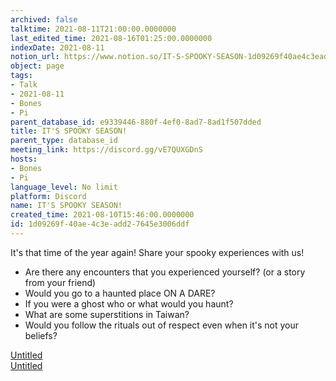 ```yaml
---
archived: false
talktime: 2021-08-11T21:00:00.0000000
last_edited_time: 2021-08-16T01:25:00.0000000
indexDate: 2021-08-11
notion_url: https://www.notion.so/IT-S-SPOOKY-SEASON-1d09269f40ae4c3eadd27645e3006ddf
object: page
tags:
- Talk
- 2021-08-11
- Bones
- Pi
parent_database_id: e9339446-880f-4ef0-8ad7-8ad1f507dded
title: IT'S SPOOKY SEASON!
parent_type: database_id
meeting_link: https://discord.gg/vE7QUXGDnS
hosts:
- Bones
- Pi
language_level: No limit
platform: Discord
name: IT'S SPOOKY SEASON!
created_time: 2021-08-10T15:46:00.0000000
id: 1d09269f-40ae-4c3e-add2-7645e3006ddf
---
```


It's that time of the year again! Share your spooky experiences with us!
   - Are there any encounters that you experienced yourself? (or a story from your friend)
   - Would you go to a haunted place ON A
  DARE?
   - If you were a ghost who or what would you haunt?
   - What are some superstitions in Taiwan?
   - Would you follow the rituals out of respect even when it's not your beliefs?


[Untitled](https://www.notion.so/12c4a9e645d54aefa860b5f927a0b220)   
[Untitled](https://www.notion.so/482e61b02b9c4456b2b4fe86bb7544c6)   







